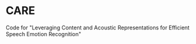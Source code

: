 # CARE
Code for "Leveraging Content and Acoustic Representations for Efficient Speech Emotion Recognition"
